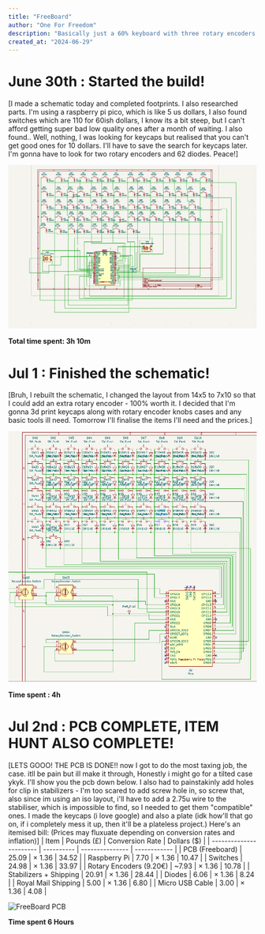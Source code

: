 ```yaml
---
title: "FreeBoard"
author: "One For Freedom"
description: "Basically just a 60% keyboard with three rotary encoders."
created_at: "2024-06-29"
---
```


# June 30th : Started the build!

[I made a schematic today and completed footprints. I also researched parts. I'm using a raspberry pi pico, which is like 5 us dollars, I also found switches which are 110 for 60ish dollars, I know its a bit steep, but I can't afford getting super bad low quality ones after a month of waiting. I also found.. Well, nothing, I was looking for keycaps but realised that you can't get good ones for 10 dollars. I'll have to save the search for keycaps later. I'm gonna have to look for two rotary encoders and 62 diodes.
Peace!]

![FreeBoard Schematic](FreeBoard%20Schematic.png)

**Total time spent: 3h 10m**

# Jul 1 : Finished the schematic!

[Bruh, I rebuilt the schematic, I changed the layout from 14x5 to 7x10 so that I could add an extra rotary encoder - 100% worth it. I decided that I'm gonna 3d print keycaps along with rotary encoder knobs cases and any basic tools ill need. Tomorrow I'll finalise the items I'll need and the prices.]

![Freeboard Second Schematic](FreeBoard%20Schematic%202.png)

**Time spent : 4h**

# Jul 2nd : PCB COMPLETE, ITEM HUNT ALSO COMPLETE!

[LETS GOOO! THE PCB IS DONE!! now I got to do the most taxing job, the case. itll be pain but ill make it through, Honestly i might go for a tilted case ykyk. I'll show you the pcb down below. I also had to painstakinly add holes for clip in stabilizers - I'm too
scared to add screw hole in, so screw that, also since im using an iso layout, i'll have to add a 2.75u wire to the stabiliser, which is impossible to find, so I needed to get them "compatible" ones. I made the keycaps (i love google) and also a plate (idk how'll that go on, if i completely mess it up, then it'll be a plateless project.) Here's an itemised bill: (Prices may fluxuate depending on conversion rates and inflation)]
| Item                    | Pounds (£) | Conversion Rate | Dollars (\$) |
| ----------------------- | ---------- | --------------- | ------------ |
| PCB (Freeboard)         | 25.09      | × 1.36          | 34.52        |
| Raspberry Pi            | 7.70       | × 1.36          | 10.47        |
| Switches                | 24.98      | × 1.36          | 33.97        |
| Rotary Encoders (9.20€) | \~7.93     | × 1.36          | 10.78        |
| Stabilizers + Shipping  | 20.91      | × 1.36          | 28.44        |
| Diodes                  | 6.06       | × 1.36          | 8.24         |
| Royal Mail Shipping     | 5.00       | × 1.36          | 6.80         |
| Micro USB Cable         | 3.00       | × 1.36          | 4.08         |

![FreeBoard PCB](Freeboard%20PCB)

**Time spent 6 Hours**

